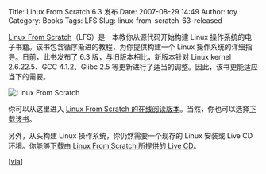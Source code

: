 Title: Linux From Scratch 6.3 发布
Date: 2007-08-29 14:49
Author: toy
Category: Books
Tags: LFS
Slug: linux-from-scratch-63-released

[Linux From
Scratch](http://www.linuxfromscratch.org/)（LFS）是一本教你从源代码开始构建
Linux 操作系统的电子书籍。该书包含循序渐进的教程，为你提供构建一个 Linux
操作系统的详细指导。日前，此书发布了 6.3 版，与旧版本相比，新版本针对
Linux kernel 2.6.22.5、GCC 4.1.2、Glibc 2.5
等更新进行了适当的调整。因此，该书更能适应当下的需要。

![Linux From Scratch](http://i.linuxtoy.org/i/logo/linuxfromscratch.png)

你可以从这里进入 [Linux From Scratch
的在线阅读版本](http://www.linuxfromscratch.org/lfs/view/6.3/)。当然，你也可以选择[下载该书](http://www.linuxfromscratch.org/lfs/downloads/6.3/)。

另外，从头构建 Linux 操作系统，你仍然需要一个现存的 Linux 安装或 Live CD
环境。你能够[下载由 Linux From Scratch 所提供的 Live
CD](http://www.linuxfromscratch.org/livecd/download.html)。

[[via](http://distrowatch.com/?newsid=04439)]
